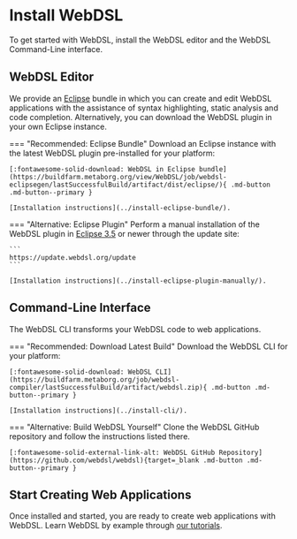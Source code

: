 # Install WebDSL
To get started with WebDSL, install the WebDSL editor and the WebDSL Command-Line interface.

## WebDSL Editor
We provide an [Eclipse][1] bundle in which you can create and edit WebDSL applications with the assistance of syntax highlighting, static analysis and code completion. Alternatively, you can download the WebDSL plugin in your own Eclipse instance.

=== "Recommended: Eclipse Bundle"
    Download an Eclipse instance with the latest WebDSL plugin pre-installed for your platform:

    [:fontawesome-solid-download: WebDSL in Eclipse bundle](https://buildfarm.metaborg.org/view/WebDSL/job/webdsl-eclipsegen/lastSuccessfulBuild/artifact/dist/eclipse/){ .md-button .md-button--primary }

    [Installation instructions](../install-eclipse-bundle/).

=== "Alternative: Eclipse Plugin"
    Perform a manual installation of the WebDSL plugin in [Eclipse 3.5][1] or newer through the update site:

    ```
    https://update.webdsl.org/update
    ```

    [Installation instructions](../install-eclipse-plugin-manually/).

## Command-Line Interface
The WebDSL CLI transforms your WebDSL code to web applications.

=== "Recommended: Download Latest Build"
    Download the WebDSL CLI for your platform:

    [:fontawesome-solid-download: WebDSL CLI](https://buildfarm.metaborg.org/job/webdsl-compiler/lastSuccessfulBuild/artifact/webdsl.zip){ .md-button .md-button--primary }

    [Installation instructions](../install-cli/).

=== "Alternative: Build WebDSL Yourself"
    Clone the WebDSL GitHub repository and follow the instructions listed there.

    [:fontawesome-solid-external-link-alt: WebDSL GitHub Repository](https://github.com/webdsl/webdsl){target=_blank .md-button .md-button--primary }

## Start Creating Web Applications
Once installed and started, you are ready to create web applications with WebDSL. Learn WebDSL by example through [our tutorials](../../tutorials/).

[1]: https://www.eclipse.org/